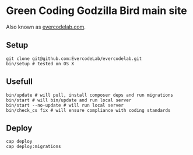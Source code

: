 # Green Coding Godzilla Bird main site

Also known as [evercodelab.com](http://evercodelab.com).

## Setup

```
git clone git@github.com:EvercodeLab/evercodelab.git
bin/setup # tested on OS X
```

## Usefull

```
bin/update # will pull, install composer deps and run migrations
bin/start # will bin/update and run local server
bin/start --no-update # will run local server
bin/check_cs fix # will ensure compliance with coding standards 
```

## Deploy

```
cap deploy
cap deploy:migrations
```